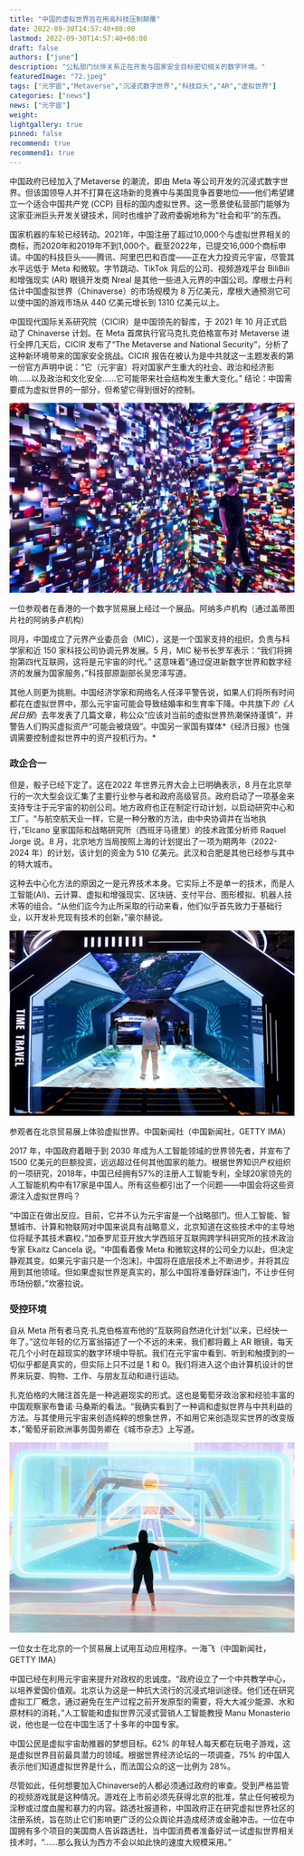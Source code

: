 ```yaml
---
title: "中国的虚拟世界旨在用高科技压制颠覆"
date: 2022-09-30T14:57:40+08:00
lastmod: 2022-09-30T14:57:40+08:00
draft: false
authors: ["june"]
description: "公私部门伙伴关系正在开发与国家安全目标密切相关的数字环境。"
featuredImage: "72.jpeg"
tags: ["元宇宙","Metaverse","沉浸式数字世界","科技巨头","AR","虚拟世界"]
categories: ["news"]
news: ["元宇宙"]
weight: 
lightgallery: true
pinned: false
recommend: true
recommend1: true
---
```




中国政府已经加入了Metaverse 的潮流，即由 Meta 等公司开发的沉浸式数字世界。但该国领导人并不打算在这场新的竞赛中与美国竞争首要地位——他们希望建立一个适合中国共产党 (CCP) 目标的国内虚拟世界。这一愿景使私营部门能够为这家亚洲巨头开发关键技术，同时也维护了政府委婉地称为“社会和平”的东西。

国家机器的车轮已经转动。2021年，中国注册了超过10,000个与虚拟世界相关的商标，而2020年和2019年不到1,000个。截至2022年，已提交16,000个商标申请。中国的科技巨头——腾讯、阿里巴巴和百度——正在大力投资元宇宙，尽管其水平远低于 Meta 和微软。字节跳动、TikTok 背后的公司、视频游戏平台 BiliBili 和增强现实 (AR) 眼镜开发商 Nreal 是其他一些进入元界的中国公司。摩根士丹利估计中国虚拟世界（Chinaverse）的市场规模为 8 万亿美元，摩根大通预测它可以使中国的游戏市场从 440 亿美元增长到 1310 亿美元以上。

中国现代国际关系研究院（CICIR）是中国领先的智库，于 2021 年 10 月正式启动了 Chinaverse 计划。在 Meta 首席执行官马克扎克伯格宣布对 Metaverse 进行全押几天后，CICIR 发布了“The Metaverse and National Security”，分析了这种新环境带来的国家安全挑战。CICIR 报告在被认为是中共就这一主题发表的第一份官方声明中说：“它（元宇宙）将对国家产生重大的社会、政治和经济影响……以及政治和文化安全……它可能带来社会结构发生重大变化。” 结论：中国需要成为虚拟世界的一部分，但希望它得到很好的控制。

![一位参观者在香港的一个数字贸易展上经过一个展品。](69.jpeg)

一位参观者在香港的一个数字贸易展上经过一个展品。阿纳多卢机构（通过盖蒂图片社的阿纳多卢机构）



同月，中国成立了元界产业委员会（MIC），这是一个国家支持的组织，负责与科学家和近 150 家科技公司协调元界发展。5 月，MIC 秘书长罗军表示：“我们将拥抱第四代互联网，这将是元宇宙的时代。” 这意味着“通过促进新数字世界和数字经济的发展为国家服务，”科技部原副部长吴忠泽写道。

其他人则更为挑剔。中国经济学家和网络名人任泽平警告说，如果人们将所有时间都花在虚拟世界中，那么元宇宙可能会导致结婚率和生育率下降。中共旗下*的《人民日报*》去年发表了几篇文章，称公众“应该对当前的虚拟世界热潮保持谨慎”，并警告人们购买虚拟资产“可能会被烧毁”。中国另一家国有媒体*《经济日报》也强调需要控制虚拟世界中的资产投机行为。*



### 政企合一

但是，骰子已经下定了。这在2022 年世界元界大会上已明确表示，8 月在北京举行的一次大型会议汇集了主要行业参与者和政府高级官员。政府启动了一项基金来支持专注于元宇宙的初创公司。地方政府也正在制定行动计划，以启动研究中心和工厂。“与航空航天业一样，它是一种分散的方法，由中央协调并在当地执行，”Elcano 皇家国际和战略研究所（西班牙马德里）的技术政策分析师 Raquel Jorge 说。8 月，北京地方当局按照上海的计划提出了一项为期两年（2022-2024 年）的计划，该计划的资金为 510 亿美元。武汉和合肥是其他已经参与其中的特大城市。

这种去中心化方法的原因之一是元界技术本身。它实际上不是单一的技术，而是人工智能(AI)、云计算、虚拟和增强现实、区块链、支付平台、图形模拟、机器人技术等的组合。“从他们迄今为止所采取的行动来看，他们似乎首先致力于基础行业，以开发补充现有技术的创新，”豪尔赫说。

![参观者在北京贸易展上体验虚拟世界。](70.jpeg)

参观者在北京贸易展上体验虚拟世界。中国新闻社（中国新闻社，GETTY IMA）



2017 年，中国政府着眼于到 2030 年成为人工智能领域的世界领先者，并宣布了 1500 亿美元的巨额投资，远远超过任何其他国家的能力。根据世界知识产权组织的一项研究，2018年，中国已经拥有57%的注册人工智能专利，全球20家领先的人工智能机构中有17家是中国人。所有这些都引出了一个问题——中国会将这些资源注入虚拟世界吗？

“中国正在做出反应。目前，它并不认为元宇宙是一个战略部门。但人工智能、智慧城市、计算和物联网对中国来说具有战略意义，北京知道在这些技术中的主导地位将赋予其技术霸权，”加泰罗尼亚开放大学西班牙互联网跨学科研究所的技术政治专家 Ekaitz Cancela 说。“中国看着像 Meta 和微软这样的公司全力以赴，但决定静观其变。如果元宇宙只是一个泡沫]，中国将在底层技术上不断进步，并将其应用到其他领域。但如果虚拟世界是真实的，那么中国将准备好踩油门，不让步任何市场份额，”坎塞拉说。



### 受控环境

自从 Meta 所有者马克·扎克伯格宣布他的“互联网自然进化计划”以来，已经快一年了。”这位年轻的亿万富翁描述了一个不远的未来，我们都将戴上 AR 眼镜，每天花几个小时在超现实的数字环境中导航。我们在元宇宙中看到、听到和触摸到的一切似乎都是真实的，但实际上只不过是 1 和 0。我们将进入这个由计算机设计的世界来玩耍、购物、工作、与朋友互动和进行运动。

扎克伯格的大赌注首先是一种逃避现实的形式。这也是葡萄牙政治家和经验丰富的中国观察家布鲁诺·马桑斯的看法。“我确实看到了一种调和虚拟世界与中共利益的方法。与其使用元宇宙来创造纯粹的想象世界，不如用它来创造现实世界的改变版本，”葡萄牙前欧洲事务国务卿在《城市杂志》上写道。

![一位女士在北京的一个贸易展上试用互动应用程序。](71.jpeg)

一位女士在北京的一个贸易展上试用互动应用程序。一海飞（中国新闻社，GETTY IMA）



中国已经在利用元宇宙来提升对政权的忠诚度。“政府设立了一个中共教学中心，以培养爱国价值观。北京认为这是一种抗大流行的沉浸式培训途径。他们还在研究虚拟工厂概念，通过避免在生产过程之前开发原型的需要，将大大减少能源、水和原材料的消耗，”人工智能和虚拟世界沉浸式营销人工智能教授 Manu Monasterio 说，他也是一位在中国生活了十多年的中国专家。

中国公民是虚拟宇宙助推器的梦想目标。62% 的年轻人每天都在玩电子游戏，这是虚拟世界目前最具潜力的领域。根据世界经济论坛的一项调查，75% 的中国人表示他们知道虚拟世界是什么，而法国公众的这一比例为 28%。

尽管如此，任何想要加入Chinaverse的人都必须通过政府的审查。受到严格监管的视频游戏就是这种情况。游戏在上市前必须先获得北京的批准，禁止任何被视为淫秽或过度血腥和暴力的内容。路透社报道称，中国政府正在研究虚拟世界社区的注册系统，旨在防止它们影响更广泛的公众舆论并造成经济或金融冲击。一位在中国拥有多个项目的美国商人告诉路透社，当中国消费者准备好试一试虚拟世界相关技术时，“……那么我认为西方不会以如此快的速度大规模采用。”